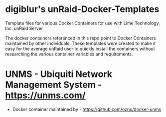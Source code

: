 # digiblur's unRaid-Docker-Templates

Template files for various Docker Containers for use with Lime Technology, Inc. unRaid Server

The docker containers referenced in this repo point to Docker Containers maintained by other individuals.  These templates were created to make it easy for the average unRaid user to quickly install the containers without researching the various container variables and requirements.

# UNMS - Ubiquiti Network Management System - https://unms.com/
  - Docker container maintained by - https://github.com/oznu/docker-unms
